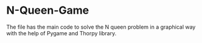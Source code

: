 # N-Queen-Game
The file has the main code to solve the N queen problem in a graphical way with the help of Pygame and Thorpy library.
